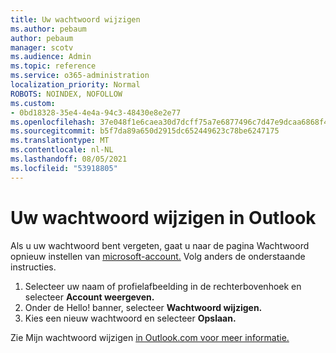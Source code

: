 ```yaml
---
title: Uw wachtwoord wijzigen
ms.author: pebaum
author: pebaum
manager: scotv
ms.audience: Admin
ms.topic: reference
ms.service: o365-administration
localization_priority: Normal
ROBOTS: NOINDEX, NOFOLLOW
ms.custom:
- 0bd18328-35e4-4e4a-94c3-48430e8e2e77
ms.openlocfilehash: 37e048f1e6caea30d7dcff75a7e6877496c7d47e9dcaa6868f4d0315b5eb0d56
ms.sourcegitcommit: b5f7da89a650d2915dc652449623c78be6247175
ms.translationtype: MT
ms.contentlocale: nl-NL
ms.lasthandoff: 08/05/2021
ms.locfileid: "53918805"
---
```

# <a name="change-your-password-in-outlook"></a>Uw wachtwoord wijzigen in Outlook

Als u uw wachtwoord bent vergeten, gaat u naar de pagina Wachtwoord opnieuw instellen van [microsoft-account.](https://go.microsoft.com/fwlink/p/?linkid=841909) Volg anders de onderstaande instructies.
  
1. Selecteer uw naam of profielafbeelding in de rechterbovenhoek en selecteer **Account weergeven.**
2. Onder de Hello! banner, selecteer **Wachtwoord wijzigen.**
3. Kies een nieuw wachtwoord en selecteer **Opslaan.**

Zie Mijn wachtwoord wijzigen [in Outlook.com voor meer informatie.](https://support.office.com/article/2138d690-811c-4545-b2f3-e4dbe80c9735.aspx)